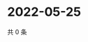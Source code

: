 # 2022-05-25

共 0 条

<!-- BEGIN WEIBO -->
<!-- 最后更新时间 Wed May 25 2022 20:33:12 GMT+0800 (China Standard Time) -->

<!-- END WEIBO -->
